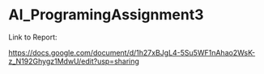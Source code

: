 # AI_ProgramingAssignment3

Link to Report:

https://docs.google.com/document/d/1h27xBJgL4-5Su5WF1nAhao2WsK-z_N192Ghygz1MdwU/edit?usp=sharing


